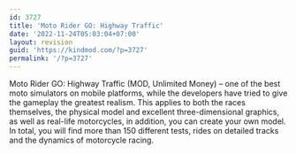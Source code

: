 ```yaml
---
id: 3727
title: 'Moto Rider GO: Highway Traffic'
date: '2022-11-24T05:03:04+07:00'
layout: revision
guid: 'https://kindmod.com/?p=3727'
permalink: '/?p=3727'
---
```


Moto Rider GO: Highway Traffic (MOD, Unlimited Money) – one of the best moto simulators on mobile platforms, while the developers have tried to give the gameplay the greatest realism. This applies to both the races themselves, the physical model and excellent three-dimensional graphics, as well as real-life motorcycles, in addition, you can create your own model. In total, you will find more than 150 different tests, rides on detailed tracks and the dynamics of motorcycle racing.
